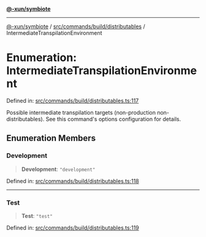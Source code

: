 [**@-xun/symbiote**](../../../../../README.md)

***

[@-xun/symbiote](../../../../../README.md) / [src/commands/build/distributables](../README.md) / IntermediateTranspilationEnvironment

# Enumeration: IntermediateTranspilationEnvironment

Defined in: [src/commands/build/distributables.ts:117](https://github.com/Xunnamius/symbiote/blob/385866d2602d36dd6b86c7f4511dc3df19a6ef56/src/commands/build/distributables.ts#L117)

Possible intermediate transpilation targets (non-production
non-distributables). See this command's options configuration for details.

## Enumeration Members

### Development

> **Development**: `"development"`

Defined in: [src/commands/build/distributables.ts:118](https://github.com/Xunnamius/symbiote/blob/385866d2602d36dd6b86c7f4511dc3df19a6ef56/src/commands/build/distributables.ts#L118)

***

### Test

> **Test**: `"test"`

Defined in: [src/commands/build/distributables.ts:119](https://github.com/Xunnamius/symbiote/blob/385866d2602d36dd6b86c7f4511dc3df19a6ef56/src/commands/build/distributables.ts#L119)
